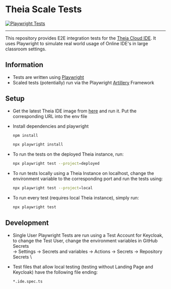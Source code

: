 # Theia Scale Tests

[![Playwright Tests](https://github.com/ls1intum/theia-scale-tests/actions/workflows/playwright.yml/badge.svg)](https://github.com/ls1intum/theia-scale-tests/actions/workflows/playwright.yml)

---

This repository provides E2E integration tests for the [Theia Cloud IDE](https://theia-cloud.io). It uses Playwright to simulate real world usage of Online IDE's in large classroom settings.


## Information

- Tests are written using [Playwright](https://playwright.dev)
- Scaled tests (potentially) run via the Playwright [Artillery](https://artillery.io) Framework

## Setup

- Get the latest Theia IDE image from [here](ghcr.io/eclipse-theia/theia-ide/theia-ide:latest) and run it. Put the corresponding URL into the env file

- Install dependencies and playwright
  ```bash
  npm install
  ```
  ```bash
  npx playwright install
  ```
- To run the tests on the deployed Theia instance, run:
  ```bash
  npx playwright test --project=deployed
  ```
  
- To run tests locally using a Theia Instance on localhost, change the environment variable to the corresponding port and run the tests using:
  ```bash
  npx playwright test --project=local
  ```

- To run every test (requires local Theia instance), simply run:
  ```bash
  npx playwright test
  ```



## Development

  - Single User Playwright Tests are run using a Test Account for Keycloak, to change the Test User, change the environment variables in GitHub Secrets \
-> Settings -> Secrets and variables -> Actions -> Secrets -> Repository Secrets \

  - Test files that allow local testing (testing without Landing Page and Keycloak) have the following file ending:
    ```none
    *.ide.spec.ts
    ```
